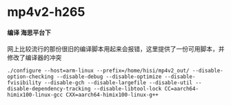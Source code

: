 # mp4v2-h265

#### 编译 海思平台下

网上比较流行的那份很旧的编译脚本用起来会报错，这里提供了一份可用脚本，并修改了编译器的冲突

```shell
./configure --host=arm-linux --prefix=/home/hisi/mp4v2_out/ --disable-option-checking --disable-debug --disable-optimize --disable-fvisibility --disable-gch --disable-largefile --disable-util --disable-dependency-tracking --disable-libtool-lock CC=aarch64-himix100-linux-gcc CXX=aarch64-himix100-linux-g++
```

